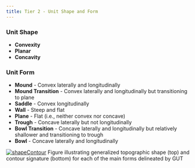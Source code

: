 ```yaml
---
title: Tier 2 - Unit Shape and Form
---
```

### Unit Shape
- **Convexity**
- **Planar**
- **Concavity**

### Unit Form
- **Mound** - Convex laterally and longitudinally
- **Mound Transition** - Convex laterally and longitudinally but transitioning to plane
- **Saddle** - Convex longitudinally
- **Wall** - Steep and flat 
- **Plane** - Flat (i.e., neither convex nor concave)
- **Trough** - Concave laterally but not longitudinally
- **Bowl Transition** - Concave laterally and longitudinally but relatively shallower and transitioning to trough
- **Bowl** - Concave laterally and longitudinally

[![shapeContour]({{site.baseurl}}/assets/images/shapeContour.png)]({{site.baseurl}}/assets/images/hr/shapeContour.png)
Figure illustrating generalized topographic shape (top) and contour signature (bottom) for each of the main forms delineated by GUT